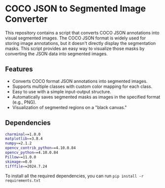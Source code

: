 # COCO JSON to Segmented Image Converter
This repository contains a script that converts COCO JSON annotations into visual segmented images. The COCO JSON format is widely used for storing image annotations, but it doesn't directly display the segmentation masks. This script provides an easy way to visualize those masks by converting the JSON data into segmented images.

## Features
- Converts COCO format JSON annotations into segmented images.
- Supports multiple classes with custom color mapping for each class.
- Easy to use with a simple input-output structure.
- Automatically saves segmented masks as images in the specified format (e.g., PNG).
- Visualization of segmented regions on a "black canvas."

## Dependencies
```bash
charminal==1.0.0
matplotlib==3.8.4
numpy==2.1.2
opencv_contrib_python==4.10.0.84
opencv_python==4.10.0.84
Pillow==11.0.0
skimage==0.0
tifffile==2024.7.24
```

To install all the required dependencies, you can run `pip install -r requirements.txt`